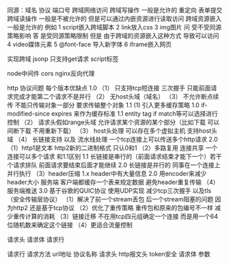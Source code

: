 同源：域名 协议 端口号
跨域网络访问 
跨域写操作 一般是允许的 重定向 表单提交
跨域读操作 一般是不被允许的 但是可以通过内嵌资源进行读取访问
跨域资源嵌入 一般是允许的
例如 
1 script嵌入跨域脚本
2 link放入css
3 img图片
问 受不受同源策略影响 
答 是受同源策略限制 但是 由于跨域的资源嵌入这种方式 导致可以访问
4 video媒体元素
5 @font-face 导入新字体
6 iframe嵌入网页

实现跨域
jsonp 只支持get请求 script标签
<!-- window.name + iframe -->
node中间件 cors
nginx反向代理

http 协议问题 每个版本优缺点
1.0 
（1） 只支持tcp短连接 三次握手  只能前面请求完成才能第二个请求不是并行
（2） 无host头域（域名） 
（3） 不允许断点续传 不能只传输对象一部分 要求传输整个对象 
1.1 
 (1) 引入更多缓存策略 1.0 if-modified-since expires 来作为缓存标准 1.1 entity tag if match等可以选择进行控制
 （2） 请求头假如range头域 允许请求某个资源的某个部分（比如下载 可以间断下载 不用重新下载）
 （3） host头处理 可以存在多个虚拟主机 支持host头域
 （4） 长链接支持 以及 流水线处理 一个tcp连接上可以传送多个http请求 
2.0 
（1）http1是文本  http2新的二进制格式 只认0和1
（2）多路复用 连接共享 一个连接可以多个请求 
和1.1区别 1.1 长链接是串行的（前面请求结束才能下一个）若干个请求排队 前面请求要结束后面才能继续 2.0 长链接是并行的 同事在一个连接上并行执行
 （3）header压缩 1.x header中有大量信息  2.0 用encoder来减少header大小 服务端 客户端都缓存一个表来规定数据 避免header重复传输
 （4）服务端推送 
3.0 基于谷歌的QUIC协议 使用UDP实现 减少tcp三次握手 以及tls（安全传输层协议）
（1）解决了前一个stream丢包 后一个stream阻塞的问题 因为http2 还是基于tcp协议
（2）优化了重传策略 重传包和原来的包编号不一样 减少重传计算的消耗
（3）链接迁移 不在用tcp四元组确定一个连接 而是用一个64位随机数来确定这个链接
（4）更适合流量控制




请求头 请求体 请求行

请求行 请求方法 url地址 协议名称
请求头  http报文头  token安全
请求体 参数

